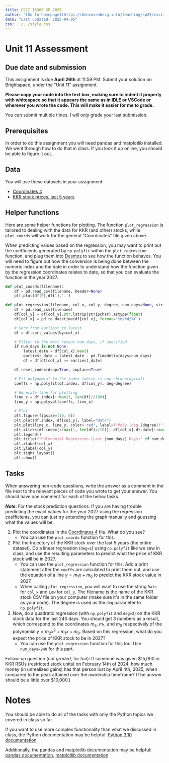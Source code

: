 ```yaml
---
title: CSCI 13300 SP 2025
author: "[Go to homepage](https://benrosenberg.info/teaching/sp25/csci13300.html)"
date: "Last updated: 2025-04-05"
css: ../../style.css
---
```


# Unit 11 Assessment

## Due date and submission

This assignment is due **April 26th** at 11:59 PM. Submit your solution on Brightspace, under the "Unit 11" assignment.

**Please copy your code into the text box, making sure to indent it properly with whitespace so that it appears the same as in IDLE or VSCode or wherever you wrote the code. This will make it easier for me to grade.**

You can submit multiple times. I will only grade your last submission.

## Prerequisites

In order to do this assignment you will need pandas and matplotlib installed. We went through how to do that in class. If you look it up online, you should be able to figure it out.

## Data

You will use these datasets in your assignment:

- [Coordinates 4](coordinates_4.txt)
- [KKR stock prices, last 5 years](KKR_5Y.csv)

## Helper functions

Here are some helper functions for plotting. The function `plot_regression` is tailored to dealing with the data for KKR (and other) stocks, while `plot_coords` will work for the general "Coordinates" file given above.

When predicting values based on the regression, you may want to print out the coefficients generated by `np.polyfit` within the `plot_regression` function, and plug them into [Desmos](https://www.desmos.com/calculator) to see how the function behaves. You will need to figure out how the conversion is being done between the numeric index and the date in order to understand how the function given by the regression coordinates relates to date, so that you can evaluate the function in the year 2027.

```python
def plot_coords(filename):
    df = pd.read_csv(filename, header=None)
    plt.plot(df[0],df[1],'.')

def plot_regression(filename, col_x, col_y, degree, num_days=None, stripchar='$'):
    df = pd.read_csv(filename)
    df[col_y] = df[col_y].str.lstrip(stripchar).astype(float)
    df[col_x] = pd.to_datetime(df[col_x], format='%m/%d/%Y')

    # Sort from earliest to latest
    df = df.sort_values(by=col_x)

    # Filter to the most recent num_days, if specified
    if num_days is not None:
        latest_date = df[col_x].max()
        earliest_date = latest_date - pd.Timedelta(days=num_days)
        df = df[df[col_x] >= earliest_date]

    df.reset_index(drop=True, inplace=True)

    # Fit polynomial to the index (which is now chronological)
    coeffs = np.polyfit(df.index, df[col_y], deg=degree)

    # Generate line for plotting
    line_x = df.index[::max(1, len(df)//100)]
    line_y = np.polyval(coeffs, line_x)

    # Plot
    plt.figure(figsize=(10, 6))
    plt.plot(df.index, df[col_y], label="Data")
    plt.plot(line_x, line_y, color='red', label=f"Poly (deg {degree})")
    plt.xticks(df.index[::max(1, len(df)//10)], df[col_x].dt.date[::max(1, len(df)//10)], rotation=25)
    plt.legend()
    plt.title(f"Polynomial Regression (Last {num_days} Days)" if num_days else "Polynomial Regression")
    plt.xlabel(col_x)
    plt.ylabel(col_y)
    plt.tight_layout()
    plt.show()
```

## Tasks

When answering non-code questions, write the answer as a comment in the file next to the relevant pieces of code you wrote to get your answer. You should have one comment for each of the below tasks.

***Note***: For the stock prediction questions: If you are having trouble predicting the exact values for the year 2027 using the regression coefficients, you can just try extending the graph manually and guessing what the values will be.

1. Plot the coordinates in the [Coordinates 4](coordinates_4.txt) file. What do you see?
   - You can use the `plot_coords` function for this.
2. Plot the trajectory of the KKR stock over the last 5 years (the entire dataset). Do a linear regression (`deg=1`) using `np.polyfit` like we saw in class, and use the resulting parameters to predict what the price of KKR stock will be in 2027.
   - You can use the `plot_regression` function for this. Add a print statement after the `coeffs` are calculated to print them out, and use the equation of a line $y=m_1 x + m_0$ to predict the KKR stock value in 2027.
   - When calling `plot_regression`, you will want to use the string `Date` for `col_x` and `Low` for `col_y`. The filename is the name of the KKR stock CSV file on your computer (make sure it's in the same folder as your code). The degree is used as the `deg` parameter to `np.polyfit`.
3. Now, do a quadratic regression (with `np.polyfit` and `deg=2`) on the KKR stock data for the last 240 days. You should get 3 numbers as a result, which correspond to the coordinates $m_2$, $m_1$, and $m_0$ respectively of the polynomial $y = m_2x^2 + m_1x + m_0$. Based on this regression, what do you expect the price of KKR stock to be in 2027?
   - You can use the `plot_regression` function for this too. Use `num_days=240` for this part.


Follow-up question (*not graded*, for fun): If someone was given \$15,000 in KKR RSUs (restricted stock units) on February 14th of 2024, how much money (in unrealized gains) has that person lost by April 4th, 2025, when compared to the peak attained over the ownership timeframe? (The answer should be a little over \$10,000.)

# Notes

You should be able to do all of the tasks with only the Python topics we covered in class so far.

If you want to use more complex functionality than what we discussed in class, the Python documentation may be helpful: [Python 3.10 documentation](https://docs.python.org/3.10/)

Additionally, the pandas and matplotlib documentation may be helpful: [pandas documentation](https://pandas.pydata.org/docs/), [matplotlib documentation](https://matplotlib.org/stable/index.html)